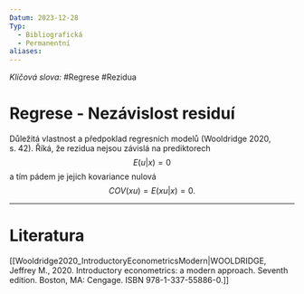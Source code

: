 ```yaml
---
Datum: 2023-12-28
Typ:
  - Bibliografická
  - Permanentní
aliases:
---
```

*Klíčová slova:* #Regrese #Rezidua
# Regrese - Nezávislost residuí
Důležitá vlastnost a předpoklad regresních modelů (Wooldridge 2020, s. 42). Říká, že rezidua nejsou závislá na prediktorech
$$
E(u|x) = 0
$$
a tím pádem je jejich kovariance nulová
$$
COV(xu) = E(xu|x) = 0.
$$

- - -
# Literatura
[[Wooldridge2020_IntroductoryEconometricsModern|WOOLDRIDGE, Jeffrey M., 2020. Introductory econometrics: a modern approach. Seventh edition. Boston, MA: Cengage. ISBN 978-1-337-55886-0.]]